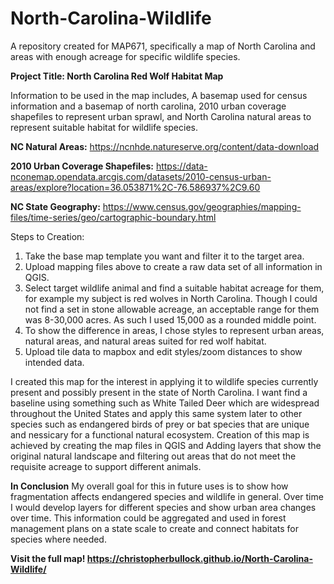 # North-Carolina-Wildlife
A repository created for MAP671, specifically a map of North Carolina and areas with enough acreage for specific wildlife species.

**Project Title: North Carolina Red Wolf Habitat Map**

Information to be used in the map includes, A basemap used for census information and a basemap of north carolina, 2010 urban coverage shapefiles to represent urban sprawl, and North Carolina natural areas to represent suitable habitat for wildlife species.

**NC Natural Areas:** https://ncnhde.natureserve.org/content/data-download

**2010 Urban Coverage Shapefiles:** https://data-nconemap.opendata.arcgis.com/datasets/2010-census-urban-areas/explore?location=36.053871%2C-76.586937%2C9.60

**NC State Geography:** https://www.census.gov/geographies/mapping-files/time-series/geo/cartographic-boundary.html

Steps to Creation:
1) Take the base map template you want and filter it to the target area.
2) Upload mapping files above to create a raw data set of all information in QGIS.
3) Select target wildlife animal and find a suitable habitat acreage for them, for example my subject is red wolves in North Carolina.  Though I could not find a set in stone allowable acreage, an acceptable range for them was 8-30,000 acres.  As such I used 15,000 as a rounded middle point.
4) To show the difference in areas, I chose styles to represent urban areas, natural areas, and natural areas suited for red wolf habitat.
5) Upload tile data to mapbox and edit styles/zoom distances to show intended data.


I created this map for the interest in applying it to wildlife species currently present and possibly present in the state of North Carolina. I want find a baseline using something such as White Tailed Deer which are widespread throughout the United States and apply this same system later to other species such as endangered birds of prey or bat species that are unique and nessicary for a functional natural ecosystem. Creation of this map is achieved by creating the map files in QGIS and Adding layers that show the original natural landscape and filtering out areas that do not meet the requisite acreage to support different animals.

**In Conclusion**
My overall goal for this in future uses is to show how fragmentation affects endangered species and wildlife in general.  Over time I would develop layers for different species and show urban area changes over time.  This information could be aggregated and used in forest management plans on a state scale to create and connect habitats for species where needed.

**Visit the full map! https://christopherbullock.github.io/North-Carolina-Wildlife/**
